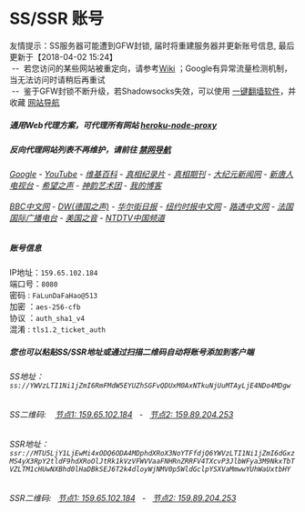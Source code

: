 # SS/SSR 账号 

友情提示：SS服务器可能遭到GFW封锁, 届时将重建服务器并更新账号信息, 最后更新于【2018-04-02 15:24】
<br/>&nbsp;--&nbsp; 若您访问的某些网站被重定向，请参考[Wiki](https://github.com/gfw-breaker/ssr-accounts/wiki) ；Google有异常流量检测机制，当无法访问时请稍后再重试
<br/>&nbsp;--&nbsp; 鉴于GFW封锁不断升级，若Shadowsocks失效，可以使用 [一键翻墙软件](https://git.io/vxSh5)，并收藏 [网站导航](https://github.com/gfw-breaker/open-proxy/blob/master/README.md) 

##### 通用Web代理方案，可代理所有网站 [heroku-node-proxy](https://github.com/gfw-breaker/heroku-node-proxy#--end--) 

##### 反向代理网站列表不再维护，请前往 [禁网导航](https://git.io/vpY0a)

######  [Google](http://140.82.50.143:8888/search?q=425事件) - [YouTube](http://140.82.50.143:8700/results?search_query=425事件) - [维基百科](http://140.82.50.143:8100/wiki/喬高-麥塔斯調查報告) - [真相纪录片](http://140.82.50.143:10080/videos) - [真相期刊](http://140.82.50.143:8300/display.aspx?category_id=3&zhuanti_id=2) - [大纪元新闻网](http://140.82.50.143:10080) - [新唐人电视台](http://140.82.50.143:8000) - [希望之声](http://140.82.50.143:8200) - [神韵艺术团](http://140.82.50.143:8000/xtr/gb/prog673.html) - [我的博客](http://140.82.50.143:10000/)<br/> <br/> [BBC中文网](http://140.82.50.143:9100/zhongwen) - [DW(德国之声)](http://140.82.50.143:9200/zh/在线报导/s-9058?&zhongwen=simp) - [华尔街日报](http://140.82.50.143:9300) - [纽约时报中文网](http://140.82.50.143:9400) - [路透中文网](http://140.82.50.143:9500/) - [法国国际广播电台](http://140.82.50.143:9600/) - [美国之音](http://140.82.50.143:9700/) - [NTDTV中国频道](http://140.82.50.143:10080/videos/tv.html)


##### 账号信息
IP地址：`159.65.102.184`  
端口号：`8080`  
密码  : `FaLunDaFaHao@513`  
加密  ：`aes-256-cfb`  
协议  ：`auth_sha1_v4`  
混淆  : `tls1.2_ticket_auth`  

##### 您也可以粘贴SS/SSR地址或通过扫描二维码自动将账号添加到客户端

######  SS地址： `ss://YWVzLTI1Ni1jZmI6RmFMdW5EYUZhSGFvQDUxM0AxNTkuNjUuMTAyLjE4NDo4MDgw`   
######  SS二维码: &nbsp;&nbsp; <a href="http://159.65.102.184/info/ss.html" target="_blank">节点1: 159.65.102.184</a> &nbsp;&nbsp;-&nbsp;&nbsp; <a href="http://159.89.204.253/info/ss.html" target="_blank">节点2: 159.89.204.253</a>

######  SSR地址： `ssr://MTU5LjY1LjEwMi4xODQ6ODA4MDphdXRoX3NoYTFfdjQ6YWVzLTI1Ni1jZmI6dGxzMS4yX3RpY2tldF9hdXRoOlJtRk1kVzVFWVVaaFNHRnZRRFV4TXcvP3JlbWFya3M9NkxTbTVZLTM1cHUwNXBhd0lHaDBkSEJ6T2k4dloyWjNMV0p5WldGclpYSXVaMmwwYUhWaUxtbHY`     
######  SSR二维码: &nbsp;&nbsp;<a href="http://159.65.102.184/info/ssr.html" target="_blank">节点1: 159.65.102.184</a> &nbsp;&nbsp;-&nbsp;&nbsp; <a href="http://159.89.204.253/info/ssr.html" target="_blank">节点2: 159.89.204.253</a>


